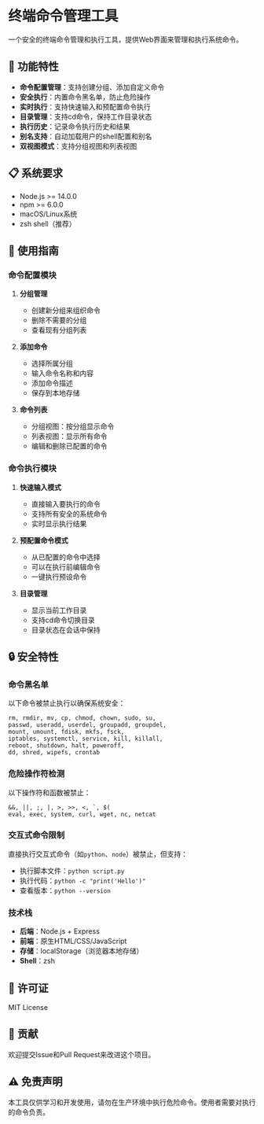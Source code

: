 # 终端命令管理工具

一个安全的终端命令管理和执行工具，提供Web界面来管理和执行系统命令。

## 🚀 功能特性

- **命令配置管理**：支持创建分组、添加自定义命令
- **安全执行**：内置命令黑名单，防止危险操作
- **实时执行**：支持快速输入和预配置命令执行
- **目录管理**：支持cd命令，保持工作目录状态
- **执行历史**：记录命令执行历史和结果
- **别名支持**：自动加载用户的shell配置和别名
- **双视图模式**：支持分组视图和列表视图

## 📋 系统要求

- Node.js >= 14.0.0
- npm >= 6.0.0
- macOS/Linux系统
- zsh shell（推荐）

## 📖 使用指南

### 命令配置模块

1. **分组管理**
   - 创建新分组来组织命令
   - 删除不需要的分组
   - 查看现有分组列表

2. **添加命令**
   - 选择所属分组
   - 输入命令名称和内容
   - 添加命令描述
   - 保存到本地存储

3. **命令列表**
   - 分组视图：按分组显示命令
   - 列表视图：显示所有命令
   - 编辑和删除已配置的命令

### 命令执行模块

1. **快速输入模式**
   - 直接输入要执行的命令
   - 支持所有安全的系统命令
   - 实时显示执行结果

2. **预配置命令模式**
   - 从已配置的命令中选择
   - 可以在执行前编辑命令
   - 一键执行预设命令

3. **目录管理**
   - 显示当前工作目录
   - 支持cd命令切换目录
   - 目录状态在会话中保持

## 🔒 安全特性

### 命令黑名单

以下命令被禁止执行以确保系统安全：

```
rm, rmdir, mv, cp, chmod, chown, sudo, su,
passwd, useradd, userdel, groupadd, groupdel,
mount, umount, fdisk, mkfs, fsck,
iptables, systemctl, service, kill, killall,
reboot, shutdown, halt, poweroff,
dd, shred, wipefs, crontab
```

### 危险操作符检测

以下操作符和函数被禁止：

```
&&, ||, ;, |, >, >>, <, `, $(
eval, exec, system, curl, wget, nc, netcat
```

### 交互式命令限制

直接执行交互式命令（如`python`、`node`）被禁止，但支持：
- 执行脚本文件：`python script.py`
- 执行代码：`python -c "print('Hello')"`
- 查看版本：`python --version`

### 技术栈

- **后端**：Node.js + Express
- **前端**：原生HTML/CSS/JavaScript
- **存储**：localStorage（浏览器本地存储）
- **Shell**：zsh

## 📄 许可证

MIT License

## 🤝 贡献

欢迎提交Issue和Pull Request来改进这个项目。

## ⚠️ 免责声明

本工具仅供学习和开发使用，请勿在生产环境中执行危险命令。使用者需要对执行的命令负责。
